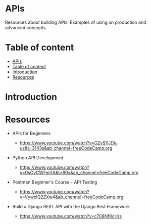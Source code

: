 # APIs
Resources about building APIs. Examples of using on production and advanced concepts. 

# Table of content

<!-- TOC -->

- [APIs](#apis)
- [Table of content](#table-of-content)
- [Introduction](#introduction)
- [Resources](#resources)

<!-- /TOC -->
# Introduction

# Resources

- APIs for Beginners
    - https://www.youtube.com/watch?v=GZvSYJDk-us&t=3143s&ab_channel=freeCodeCamp.org

- Python API Development
    - https://www.youtube.com/watch?v=0sOvCWFmrtA&t=80s&ab_channel=freeCodeCamp.org

- Postman Beginner's Course - API Testing
    - https://www.youtube.com/watch?v=VywxIQ2ZXw4&ab_channel=freeCodeCamp.org

- Build a Django REST API with the Django Rest Framework
    - https://www.youtube.com/watch?v=c708Nf0cHrs